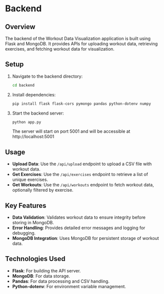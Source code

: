 # Backend

## Overview

The backend of the Workout Data Visualization application is built using Flask and MongoDB. It provides APIs for uploading workout data, retrieving exercises, and fetching workout data for visualization.

## Setup

1. Navigate to the backend directory:
   ```bash
   cd backend
   ```

2. Install dependencies:
   ```bash
   pip install flask flask-cors pymongo pandas python-dotenv numpy
   ```

3. Start the backend server:
   ```bash
   python app.py
   ```
   The server will start on port 5001 and will be accessible at http://localhost:5001

## Usage

- **Upload Data**: Use the `/api/upload` endpoint to upload a CSV file with workout data.
- **Get Exercises**: Use the `/api/exercises` endpoint to retrieve a list of unique exercises.
- **Get Workouts**: Use the `/api/workouts` endpoint to fetch workout data, optionally filtered by exercise.

## Key Features

- **Data Validation**: Validates workout data to ensure integrity before storing in MongoDB.
- **Error Handling**: Provides detailed error messages and logging for debugging.
- **MongoDB Integration**: Uses MongoDB for persistent storage of workout data.

## Technologies Used

- **Flask**: For building the API server.
- **MongoDB**: For data storage.
- **Pandas**: For data processing and CSV handling.
- **Python-dotenv**: For environment variable management. 